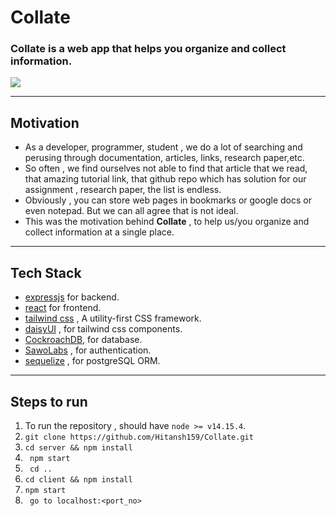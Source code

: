 # Collate

### **Collate** is a web app that helps you organize and collect information. 
<img src = "https://cdn.discordapp.com/attachments/870368289602285591/904014963591483472/unknown.png">
<hr>

## Motivation
- As a developer, programmer, student , we do a lot of searching and perusing through documentation, articles, links, research paper,etc.  
- So often , we find ourselves not able to find that article that we read, that amazing tutorial link, that github repo which has solution for our assignment , research paper, the list is endless.   
- Obviously , you can store web pages in bookmarks or google docs or even notepad. But we can all agree that is not ideal.  
- This was the motivation behind **Collate** , to help us/you organize and collect information at a single place. 

<hr>

## Tech Stack
- [expressjs](https://expressjs.com/) for backend.
- [react](https://reactjs.org/) for frontend.
- [tailwind css](https://tailwindcss.com/) , A utility-first CSS framework.
- [daisyUI](https://daisyui.com/) , for tailwind css components.
- [CockroachDB](https://www.cockroachlabs.com/), for database.
- [SawoLabs](https://sawolabs.com/) , for authentication.
- [sequelize](https://sequelize.org/) , for postgreSQL ORM.

<hr>

## Steps to run

1. To run the repository , should have ``` node >= v14.15.4 ```.
2. ``` git clone https://github.com/Hitansh159/Collate.git ```
3. ``` cd server && npm install ```
4. ``` npm start```
5. ``` cd ..```
6. ``` cd client && npm install ```
7. ``` npm start ```
8. ``` go to localhost:<port_no>```



